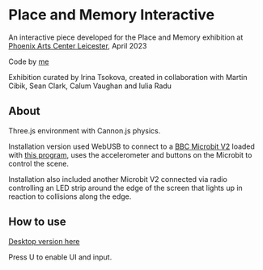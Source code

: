 # Place and Memory Interactive
An interactive piece developed for the Place and Memory exhibition at [Phoenix Arts Center Leicester](https://www.phoenix.org.uk/art-at-phoenix/), April 2023

Code by [me](adam-stephenson.co.uk)

Exhibition curated by Irina Tsokova, created in collaboration with Martin Cibik, Sean Clark, Calum Vaughan and Iulia Radu

## About

Three.js environment with Cannon.js physics.

Installation version used WebUSB to connect to a [BBC Microbit V2](https://microbit.org/new-microbit/) loaded with [this program](https://makecode.microbit.org/_UvvfAhR95crH), uses the accelerometer and buttons on the Microbit to control the scene.

Installation also included another Microbit V2 connected via radio controlling an LED strip around the edge of the screen that lights up in reaction to collisions along the edge.

## How to use
[Desktop version here](https://place-and-memory.vercel.app/)

Press U to enable UI and input.
